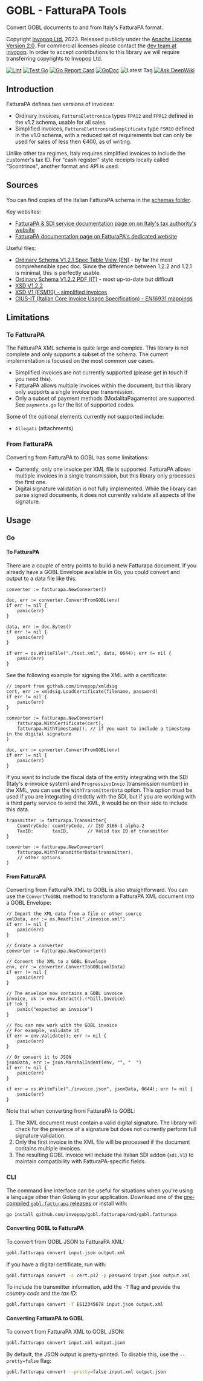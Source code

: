 # GOBL - FatturaPA Tools

Convert GOBL documents to and from Italy's FatturaPA format.

Copyright [Invopop Ltd.](https://invopop.com) 2023. Released publicly under the [Apache License Version 2.0](LICENSE). For commercial licenses please contact the [dev team at invopop](mailto:dev@invopop.com). In order to accept contributions to this library we will require transferring copyrights to Invopop Ltd.

[![Lint](https://github.com/invopop/gobl.fatturapa/actions/workflows/lint.yaml/badge.svg)](https://github.com/invopop/gobl.fatturapa/actions/workflows/lint.yaml)
[![Test Go](https://github.com/invopop/gobl.fatturapa/actions/workflows/test.yaml/badge.svg)](https://github.com/invopop/gobl.fatturapa/actions/workflows/test.yaml)
[![Go Report Card](https://goreportcard.com/badge/github.com/invopop/gobl.fatturapa)](https://goreportcard.com/report/github.com/invopop/gobl.fatturapa)
[![GoDoc](https://godoc.org/github.com/invopop/gobl.fatturapa?status.svg)](https://godoc.org/github.com/invopop/gobl.fatturapa)
![Latest Tag](https://img.shields.io/github/v/tag/invopop/gobl.fatturapa)
[![Ask DeepWiki](https://deepwiki.com/badge.svg)](https://deepwiki.com/invopop/gobl.fatturapa)

## Introduction

FatturaPA defines two versions of invoices:

- Ordinary invoices, `FatturaElettronica` types `FPA12` and `FPR12` defined in the v1.2 schema, usable for all sales.
- Simplified invoices, `FatturaElettronicaSemplificata` type `FSM10` defined in the v1.0 schema, with a reduced set of requirements but can only be used for sales of less then €400, as of writing.

Unlike other tax regimes, Italy requires simplified invoices to include the customer's tax ID. For "cash register" style receipts locally called "Scontrinos", another format and API is used.

## Sources

You can find copies of the Italian FatturaPA schema in the [schemas folder](./schemas).

Key websites:

- [FatturaPA & SDI service documentation page on on Italy's tax authority's website](https://www.agenziaentrate.gov.it/portale/web/guest/fatturazione-elettronica-e-dati-fatture-transfrontaliere-new/)
- [FatturaPA documentation page on FatturaPA's dedicated website](https://www.fatturapa.gov.it/en/norme-e-regole/documentazione-fattura-elettronica/formato-fatturapa/)

Useful files:

- [Ordinary Schema V1.2.1 Spec Table View (EN)](https://www.fatturapa.gov.it/export/documenti/fatturapa/v1.2.1/Table-view-B2B-Ordinary-invoice.pdf) - by far the most comprehensible spec doc. Since the difference between 1.2.2 and 1.2.1 is minimal, this is perfectly usable.
- [Ordinary Schema V1.2.2 PDF (IT)](https://www.fatturapa.gov.it/export/documenti/Specifiche_tecniche_del_formato_FatturaPA_v1.3.1.pdf) - most up-to-date but difficult
- [XSD V1.2.2](https://www.fatturapa.gov.it/export/documenti/fatturapa/v1.2.2/Schema_del_file_xml_FatturaPA_v1.2.2.xsd)
- [XSD V1 (FSM10) - simplified invoices](https://www.agenziaentrate.gov.it/portale/documents/20143/288192/ST+Fatturazione+elettronica+-+Schema+VFSM10_Schema_VFSM10.xsd/010f1b41-6683-1b31-ba36-c8bced659c06)
- [CIUS-IT (Italian Core Invoice Usage Specification) - EN16931 mappings](https://www.agid.gov.it/sites/default/files/repository_files/documentazione/eigor_cius_it_rel_1_0_0_accessibile_0.pdf)

## Limitations

### To FatturaPA

The FatturaPA XML schema is quite large and complex. This library is not complete and only supports a subset of the schema. The current implementation is focused on the most common use cases.

- Simplified invoices are not currently supported (please get in touch if you need this).
- FatturaPA allows multiple invoices within the document, but this library only supports a single invoice per transmission.
- Only a subset of payment methods (ModalitaPagamento) are supported. See `payments.go` for the list of supported codes.

Some of the optional elements currently not supported include:

- `Allegati` (attachments)

### From FatturaPA

Converting from FatturaPA to GOBL has some limitations:

- Currently, only one invoice per XML file is supported. FatturaPA allows multiple invoices in a single transmission, but this library only processes the first one.
- Digital signature validation is not fully implemented. While the library can parse signed documents, it does not currently validate all aspects of the signature.

## Usage

### Go

#### To FatturaPA

There are a couple of entry points to build a new Fatturapa document. If you already have a GOBL Envelope available in Go, you could convert and output to a data file like this:

```golang
converter := fatturapa.NewConverter()

doc, err := converter.ConvertFromGOBL(env)
if err != nil {
    panic(err)
}

data, err := doc.Bytes()
if err != nil {
    panic(err)
}

if err = os.WriteFile("./test.xml", data, 0644); err != nil {
    panic(err)
}
```

See the following example for signing the XML with a certificate:

```golang
// import from github.com/invopop/xmldsig
cert, err := xmldsig.LoadCertificate(filename, password)
if err != nil {
    panic(err)
}

converter := fatturapa.NewConverter(
    fatturapa.WithCertificate(cert),
    fatturapa.WithTimestamp(), // if you want to include a timestamp in the digital signature
)

doc, err := converter.ConvertFromGOBL(env)
if err != nil {
    panic(err)
}
```

If you want to include the fiscal data of the entity integrating with the SDI (Italy's e-invoice system) and `ProgressivoInvio` (transmission number) in the XML, you can use the `WithTransmitterData` option. This option must be used if you are integrating diredctly with the SDI, but if you are working with a third party service to send the XML, it would be on their side to include this data.

```golang
transmitter := fatturapa.Transmitter{
    CountryCode: countryCode, // ISO 3166-1 alpha-2
    TaxID:       taxID,       // Valid tax ID of transmitter
}

converter := fatturapa.NewConverter(
    fatturapa.WithTransmitterData(transmitter),
    // other options
)
```

#### From FatturaPA

Converting from FatturaPA XML to GOBL is also straightforward. You can use the `ConvertToGOBL` method to transform a FatturaPA XML document into a GOBL Envelope:

```golang
// Import the XML data from a file or other source
xmlData, err := os.ReadFile("./invoice.xml")
if err != nil {
    panic(err)
}

// Create a converter
converter := fatturapa.NewConverter()

// Convert the XML to a GOBL Envelope
env, err := converter.ConvertToGOBL(xmlData)
if err != nil {
    panic(err)
}

// The envelope now contains a GOBL invoice
invoice, ok := env.Extract().(*bill.Invoice)
if !ok {
    panic("expected an invoice")
}

// You can now work with the GOBL invoice
// For example, validate it
if err = env.Validate(); err != nil {
    panic(err)
}

// Or convert it to JSON
jsonData, err := json.MarshalIndent(env, "", "  ")
if err != nil {
    panic(err)
}

if err = os.WriteFile("./invoice.json", jsonData, 0644); err != nil {
    panic(err)
}
```

Note that when converting from FatturaPA to GOBL:

1. The XML document must contain a valid digital signature. The library will check for the presence of a signature but does not currently perform full signature validation.
2. Only the first invoice in the XML file will be processed if the document contains multiple invoices.
3. The resulting GOBL invoice will include the Italian SDI addon (`sdi.V1`) to maintain compatibility with FatturaPA-specific fields.

### CLI

The command line interface can be useful for situations when you're using a language other than Golang in your application. Download one of the [pre-compiled `gobl.fatturapa` releases](https://github.com/invopop/gobl.fatturapa/releases) or install with:

```bash
go install github.com/invopop/gobl.fatturapa/cmd/gobl.fatturapa
```

#### Converting GOBL to FatturaPA

To convert from GOBL JSON to FatturaPA XML:

```bash
gobl.fatturapa convert input.json output.xml
```

If you have a digital certificate, run with:

```bash
gobl.fatturapa convert -c cert.p12 -p password input.json output.xml
```

To include the transmitter information, add the `-T` flag and provide the _country code_ and the _tax ID_:

```bash
gobl.fatturapa convert -T ES12345678 input.json output.xml
```

#### Converting FatturaPA to GOBL

To convert from FatturaPA XML to GOBL JSON:

```bash
gobl.fatturapa convert input.xml output.json
```

By default, the JSON output is pretty-printed. To disable this, use the `--pretty=false` flag:

```bash
gobl.fatturapa convert --pretty=false input.xml output.json
```
